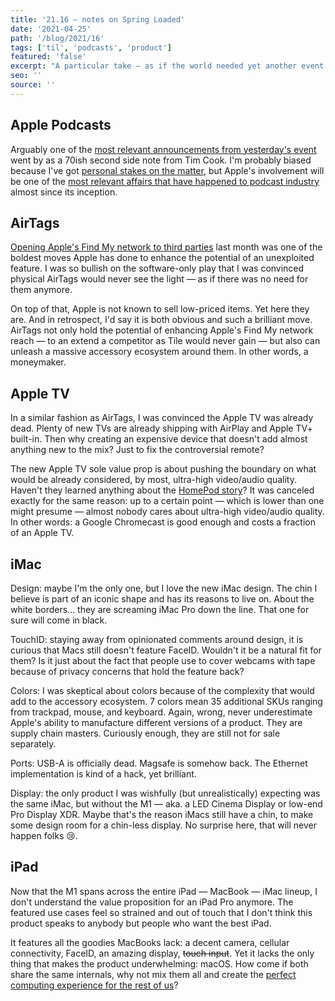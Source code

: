 ```yaml
---
title: '21.16 — notes on Spring Loaded'
date: '2021-04-25'
path: '/blog/2021/16'
tags: ['til', 'podcasts', 'product']
featured: 'false'
excerpt: "A particular take — as if the world needed yet another event review — of last week Apple's Spring Loaded."
seo: ''
source: ''
---
```


## Apple Podcasts

Arguably one of the [most relevant announcements from yesterday's event](https://podcasters.apple.com) went by as a 70ish second side note from Tim Cook. I'm probably biased because I've got [personal stakes on the matter](https://www.safareig.fm), but Apple's involvement will be one of the [most relevant affairs that have happened to podcast industry](https://nathangathright.com/the-future-of-apple-podcasts/) almost since its inception.

## AirTags

[Opening Apple's Find My network to third parties](https://www.apple.com/newsroom/2021/04/apples-find-my-network-now-offers-new-third-party-finding-experiences/) last month was one of the boldest moves Apple has done to enhance the potential of an unexploited feature. I was so bullish on the software-only play that I was convinced physical AirTags would never see the light — as if there was no need for them anymore.

On top of that, Apple is not known to sell low-priced items. Yet here they are. And in retrospect, I'd say it is both obvious and such a brilliant move. AirTags not only hold the potential of enhancing Apple's Find My network reach — to an extend a competitor as Tile would never gain — but also can unleash a massive accessory ecosystem around them. In other words, a moneymaker.

## Apple TV

In a similar fashion as AirTags, I was convinced the Apple TV was already dead. Plenty of new TVs are already shipping with AirPlay and Apple TV+ built-in. Then why creating an expensive device that doesn't add almost anything new to the mix? Just to fix the controversial remote?

The new Apple TV sole value prop is about pushing the boundary on what would be already considered, by most, ultra-high video/audio quality. Haven't they learned anything about the [HomePod story](https://www.theverge.com/2021/3/12/22328436/apple-discontinues-original-homepod-mini)? It was canceled exactly for the same reason: up to a certain point — which is lower than one might presume — almost nobody cares about ultra-high video/audio quality. In other words: a Google Chromecast is good enough and costs a fraction of an Apple TV.

## iMac

Design: maybe I'm the only one, but I love the new iMac design. The chin I believe is part of an iconic shape and has its reasons to live on. About the white borders... they are screaming iMac Pro down the line. That one for sure will come in black.

TouchID: staying away from opinionated comments around design, it is curious that Macs still doesn't feature FaceID. Wouldn't it be a natural fit for them? Is it just about the fact that people use to cover webcams with tape because of privacy concerns that hold the feature back?

Colors: I was skeptical about colors because of the complexity that would add to the accessory ecosystem. 7 colors mean 35 additional SKUs ranging from trackpad, mouse, and keyboard. Again, wrong, never underestimate Apple's ability to manufacture different versions of a product. They are supply chain masters. Curiously enough, they are still not for sale separately.

Ports: USB-A is officially dead. Magsafe is somehow back. The Ethernet implementation is kind of a hack, yet brilliant.

Display: the only product I was wishfully (but unrealistically) expecting was the same iMac, but without the M1 — aka. a LED Cinema Display or low-end Pro Display XDR. Maybe that's the reason iMacs still have a chin, to make some design room for a chin-less display. No surprise here, that will never happen folks 😢.

## iPad

Now that the M1 spans across the entire iPad — MacBook — iMac lineup, I don't understand the value proposition for an iPad Pro anymore. The featured use cases feel so strained and out of touch that I don't think this product speaks to anybody but people who want the best iPad.

It features all the goodies MacBooks lack: a decent camera, cellular connectivity, FaceID, an amazing display, ~~touch input~~. Yet it lacks the only thing that makes the product underwhelming: macOS. How come if both share the same internals, why not mix them all and create the [perfect computing experience for the rest of us](/blog/2014/the-ultimate-device)?
